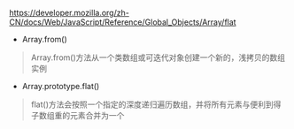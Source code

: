 https://developer.mozilla.org/zh-CN/docs/Web/JavaScript/Reference/Global_Objects/Array/flat
* Array.from()
>Array.from()方法从一个类数组或可迭代对象创建一个新的，浅拷贝的数组实例
* Array.prototype.flat()
>flat()方法会按照一个指定的深度递归遍历数组，并将所有元素与便利到得子数组重的元素合并为一个